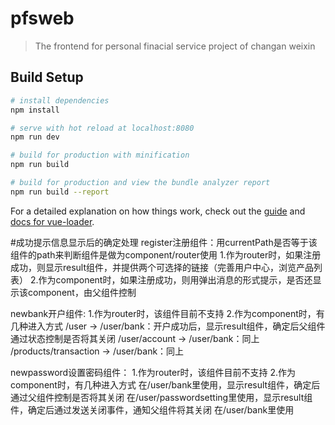 # pfsweb

> The frontend for personal finacial service project of changan weixin

## Build Setup

``` bash
# install dependencies
npm install

# serve with hot reload at localhost:8080
npm run dev

# build for production with minification
npm run build

# build for production and view the bundle analyzer report
npm run build --report
```

For a detailed explanation on how things work, check out the [guide](http://vuejs-templates.github.io/webpack/) and [docs for vue-loader](http://vuejs.github.io/vue-loader).




#成功提示信息显示后的确定处理
register注册组件：用currentPath是否等于该组件的path来判断组件是做为component/router使用
1.作为router时，如果注册成功，则显示result组件，并提供两个可选择的链接（完善用户中心，浏览产品列表）
2.作为component时，如果注册成功，则用弹出消息的形式提示，是否还显示该component，由父组件控制

newbank开户组件:
1.作为router时，该组件目前不支持
2.作为component时，有几种进入方式
/user -> /user/bank：开户成功后，显示result组件，确定后父组件通过状态控制是否将其关闭
/user/account -> /user/bank：同上
/products/transaction -> /user/bank：同上

newpassword设置密码组件：
1.作为router时，该组件目前不支持
2.作为component时，有几种进入方式
在/user/bank里使用，显示result组件，确定后通过父组件控制是否将其关闭
在/user/passwordsetting里使用，显示result组件，确定后通过发送关闭事件，通知父组件将其关闭
在/user/bank里使用
